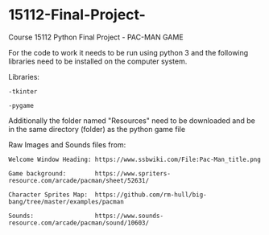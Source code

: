 # 15112-Final-Project-
Course 15112 Python Final Project - PAC-MAN GAME 

For the code to work it needs to be run using python 3 and the following libraries need to be installed on the computer system.

Libraries:

    -tkinter
  
    -pygame 

Additionally the folder named "Resources" need to be downloaded and be in the same directory (folder) as the python game file

Raw Images and Sounds files from:

    Welcome Window Heading: https://www.ssbwiki.com/File:Pac-Man_title.png

    Game background:        https://www.spriters-resource.com/arcade/pacman/sheet/52631/

    Character Sprites Map:  https://github.com/rm-hull/big-bang/tree/master/examples/pacman

    Sounds:                 https://www.sounds-resource.com/arcade/pacman/sound/10603/
